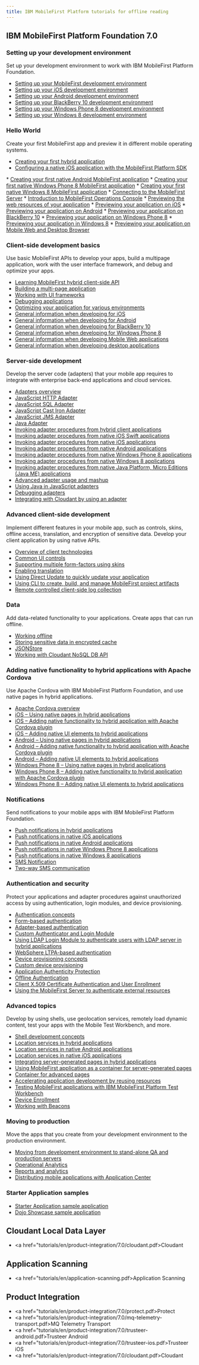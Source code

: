 ```yaml
---
title: IBM MobileFirst Platform tutorials for offline reading
---
```


## IBM MobileFirst Platform Foundation 7.0

### Setting up your development environment
Set up your development environment to work with IBM MobileFirst Platform Foundation.

* <a href="tutorials/en/foundation/7.0/setting-up-your-development-environment/setting-mobilefirst-development-environment.pdf/">Setting up your MobileFirst development environment</a>
* <a href="tutorials/en/foundation/7.0/setting-up-your-development-environment/setting-ios-development-environment.pdf/">Setting up your iOS development environment</a>
* <a href="tutorials/en/foundation/7.0/setting-up-your-development-environment/setting-android-development-environment.pdf/">Setting up your Android development environment</a>
* <a href="tutorials/en/foundation/7.0/setting-up-your-development-environment/setting-blackberry-10-development-environment.pdf/">Setting up your BlackBerry 10 development environment</a>
* <a href="tutorials/en/foundation/7.0/setting-up-your-development-environment/setting-windows-phone-8-development-environment.pdf/">Setting up your Windows Phone 8 development environment</a>
* <a href="tutorials/en/foundation/7.0/setting-up-your-development-environment/setting-windows-phone-8-development-environment.pdf/">Setting up your Windows 8 development environment</a>

### Hello World
Create your first MobileFirst app and preview it in different mobile operating systems.

* <a href="tutorials/en/foundation/7.0/hello-world/creating-your-first-hybrid-application.pdf/">Creating your first hybrid application</a>
* <a href="tutorials/en/foundation/7.0/hello-world/configuring-a-native-ios-with-the-mfp-sdk.pdf/"> Configuring a native iOS application with the MobileFirst Platform SDK<br />
 </a>
* <a href="tutorials/en/foundation/7.0/hello-world/creating-first-native-android-mobilefirst-application.pdf/">Creating your first native Android MobileFirst application</a>
* <a href="tutorials/en/foundation/7.0/hello-world/creating-first-native-windows-phone-8-mobilefirst-application.pdf/">Creating your first native Windows Phone 8 MobileFirst application</a>
* <a href="tutorials/en/foundation/7.0/hello-world/creating-first-native-windows-8-mobilefirst-application.pdf/">Creating your first native Windows 8 MobileFirst application</a>
* <a href="tutorials/en/foundation/7.0/hello-world/connecting-to-the-mobilefirst-server.pdf/">Connecting to the MobileFirst Server</a>
* <a href="tutorials/en/foundation/7.0/hello-world/mobilefirst-console.pdf/">Introduction to MobileFirst Operations Console</a>
* <a href="tutorials/en/foundation/7.0/hello-world/previewing-applications-web-resources.pdf/">Previewing the web resources of your application</a>
* <a href="tutorials/en/foundation/7.0/hello-world/previewing-application-ios.pdf/">Previewing your application on iOS</a>
* <a href="tutorials/en/foundation/7.0/hello-world/previewing-application-android.pdf/">Previewing your application on Android</a>
* <a href="tutorials/en/foundation/7.0/hello-world/previewing-application-blackberry-10">Previewing your application on BlackBerry 10</a>
* <a href="tutorials/en/foundation/7.0/hello-world/previewing-application-windows-phone-8.pdf/">Previewing your application on Windows Phone 8</a>
* <a href="tutorials/en/foundation/7.0/hello-world/previewing-application-windows-8.pdf/">Previewing your application in Windows 8</a>
* <a href="tutorials/en/foundation/7.0/hello-world/previewing-application-mobile-web-desktop-browser.pdf/">Previewing your application on Mobile Web and Desktop Browser</a>

### Client-side development basics
Use basic MobileFirst APIs to develop your apps, build a multipage application, work with the user interface framework, and debug and optimize your apps.

* <a href="tutorials/en/foundation/7.0/client-side-development-basics/learning-mobilefirst-hybrid-client-side-api.pdf/">Learning MobileFirst hybrid client-side API</a>
* <a href="tutorials/en/foundation/7.0/client-side-development-basics/building-multi-page-application.pdf/">Building a multi-page application</a>
* <a href="tutorials/en/foundation/7.0/client-side-development-basics/working-ui-frameworks.pdf/">Working with UI frameworks</a>
* <a href="tutorials/en/foundation/7.0/client-side-development-basics/debugging-applications.pdf/">Debugging applications</a>
* <a href="tutorials/en/foundation/7.0/client-side-development-basics/optimizing-application-various-environments.pdf/">Optimizing your application for various environments</a>
* <a href="tutorials/en/foundation/7.0/client-side-development-basics/general-information-developing-ios.pdf/">General information when developing for iOS</a>
* <a href="tutorials/en/foundation/7.0/client-side-development-basics/general-information-developing-android.pdf/">General information when developing for Android</a>
* <a href="tutorials/en/foundation/7.0/client-side-development-basics/general-information-developing-blackberry-10.pdf/">General information when developing for BlackBerry 10</a>
* <a href="tutorials/en/foundation/7.0/client-side-development-basics/general-information-developing-windows-phone-8.pdf/">General information when developing for Windows Phone 8</a>
* <a href="tutorials/en/foundation/7.0/client-side-development-basics/general-information-developing-mobile-web-applications.pdf/">General information when developing Mobile Web applications</a>
* <a href="tutorials/en/foundation/7.0/client-side-development-basics/general-information-developing-desktop-applications.pdf/">General information when developing desktop applications</a>

### Server-side development
Develop the server code (adapters) that your mobile app requires to integrate with enterprise back-end applications and cloud services.

* <a href="tutorials/en/foundation/7.0/server-side-development/adapter-framework-overview.pdf/">Adapters overview</a>
* <a href="tutorials/en/foundation/7.0/server-side-development/js-http-adapter.pdf/">JavaScript HTTP Adapter</a>
* <a href="tutorials/en/foundation/7.0/server-side-development/js-sql-adapter.pdf/">JavaScript SQL Adapter</a>
* <a href="tutorials/en/foundation/7.0/server-side-development/js-cast-iron-adapter.pdf/">JavaScript Cast Iron Adapter</a>
* <a href="tutorials/en/foundation/7.0/server-side-development/js-jms-adapter.pdf/">JavaScript JMS Adapter</a>
* <a href="tutorials/en/foundation/7.0/server-side-development/java-adapter.pdf/">Java Adapter</a>
* <a href="tutorials/en/foundation/7.0/server-side-development/invoking-adapter-procedures-hybrid-client-applications.pdf/">Invoking adapter procedures from hybrid client applications</a>
* <a href="tutorials/en/foundation/7.0/server-side-development/invoking-adapter-procedures-native-ios-swift-applications.pdf/">Invoking adapter procedures from native iOS Swift applications</a>
* <a href="tutorials/en/foundation/7.0/server-side-development/invoking-adapter-procedures-native-ios-applications.pdf/">Invoking adapter procedures from native iOS applications</a>
* <a href="tutorials/en/foundation/7.0/server-side-development/invoking-adapter-procedures-native-android-applications.pdf/">Invoking adapter procedures from native Android applications</a>
* <a href="tutorials/en/foundation/7.0/server-side-development/invoking-adapter-procedures-native-windows-phone-8-applications.pdf/">Invoking adapter procedures from native Windows Phone 8 applications</a>
* <a href="tutorials/en/foundation/7.0/server-side-development/invoking-adapter-procedures-native-windows-8-applications.pdf/">Invoking adapter procedures from native Windows 8 applications</a>
* <a href="tutorials/en/foundation/7.0/server-side-development/invoking-adapter-procedures-native-java-platform-micro-editions-java-applications.pdf/">Invoking adapter procedures from native Java Platform, Micro Editions (Java ME) applications</a>
* <a href="tutorials/en/foundation/7.0/server-side-development/advanced-adapter-usage-mashup.pdf/">Advanced adapter usage and mashup</a>
* <a href="tutorials/en/foundation/7.0/server-side-development/using-java-adapters.pdf/">Using Java in JavaScript adapters</a>
* <a href="tutorials/en/foundation/7.0/server-side-development/debugging-adapters.pdf/">Debugging adapters</a>
* <a href="tutorials/en/foundation/7.0/server-side-development/cloudant.pdf/">Integrating with Cloudant by using an adapter</a>

### Advanced client-side development
Implement different features in your mobile app, such as controls, skins, offline access, translation, and encryption of sensitive data. Develop your client application by using native APIs.

* <a href="tutorials/en/foundation/7.0/advanced-client-side-development/overview-client-technologies.pdf/">Overview of client technologies</a>
* <a href="tutorials/en/foundation/7.0/advanced-client-side-development/common-ui-controls.pdf/">Common UI controls</a>
* <a href="tutorials/en/foundation/7.0/advanced-client-side-development/supporting-multiple-form-factors-using-skins.pdf/">Supporting multiple form-factors using skins</a>
* <a href="tutorials/en/foundation/7.0/advanced-client-side-development/enabling-translation.pdf/">Enabling translation</a>
* <a href="tutorials/en/foundation/7.0/advanced-client-side-development/using-direct-update-quickly-update-application.pdf/">Using Direct Update to quickly update your application</a>
* <a href="tutorials/en/foundation/7.0/advanced-client-side-development/using-cli-create-build-manage-project-artifacts.pdf/">Using CLI to create, build, and manage MobileFirst project artifacts</a>
* <a href="tutorials/en/foundation/7.0/advanced-client-side-development/remote-controlled-client-side-log-collection.pdf/">Remote controlled client-side log collection</a>

### Data
Add data-related functionality to your applications. Create apps that can run offline.

* <a href="tutorials/en/foundation/7.0/data/working-offline.pdf/">Working offline</a>
* <a href="tutorials/en/foundation/7.0/data/storing-sensitive-data-encrypted-cache.pdf/">Storing sensitive data in encrypted cache</a>
* <a href="tutorials/en/foundation/7.0/data/jsonstore.pdf/">JSONStore</a>
* <a href="tutorials/en/foundation/7.0/data/cloudant-nosql-db-api.pdf/">Working with Cloudant NoSQL DB API</a>

### Adding native functionality to hybrid applications with Apache Cordova
Use Apache Cordova with IBM MobileFirst Platform Foundation, and use native pages in hybrid applications.

* <a href="tutorials/en/foundation/7.0/adding-native-functionality/apache-cordova-overview.pdf/">Apache Cordova overview</a>
* <a href="tutorials/en/foundation/7.0/adding-native-functionality/ios-using-native-pages-hybrid-applications.pdf/">iOS – Using native pages in hybrid applications</a>
* <a href="tutorials/en/foundation/7.0/adding-native-functionality/ios-adding-native-functionality-hybrid-application-apache-cordova-plugin.pdf/">iOS – Adding native functionality to hybrid application with Apache Cordova plugin</a>
* <a href="tutorials/en/foundation/7.0/adding-native-functionality/ios-adding-native-ui-elements-hybrid-applications.pdf/">iOS – Adding native UI elements to hybrid applications</a>
* <a href="tutorials/en/foundation/7.0/adding-native-functionality/android-using-native-pages-hybrid-applications.pdf/">Android – Using native pages in hybrid applications</a>
* <a href="tutorials/en/foundation/7.0/adding-native-functionality/android-adding-native-functionality-hybrid-application-apache-cordova-plugin.pdf/">Android – Adding native functionality to hybrid application with Apache Cordova plugin</a>
* <a href="tutorials/en/foundation/7.0/adding-native-functionality/android-adding-native-ui-elements-hybrid-applications.pdf/">Android – Adding native UI elements to hybrid applications</a>
* <a href="tutorials/en/foundation/7.0/adding-native-functionality/windows-phone-8-using-native-pages-hybrid-applications.pdf/">Windows Phone 8 – Using native pages in hybrid applications</a>
* <a href="tutorials/en/foundation/7.0/adding-native-functionality/windows-phone-8-adding-native-functionality-hybrid-application-apache-cordova-plugin.pdf/">Windows Phone 8 – Adding native functionality to hybrid application with Apache Cordova plugin</a>
* <a href="tutorials/en/foundation/7.0/adding-native-functionality/windows-phone-8-adding-native-functionality-hybrid-application-apache-cordova-plugin.pdf/">Windows Phone 8 – Adding native UI elements to hybrid applications</a>

### Notifications
Send notifications to your mobile apps with IBM MobileFirst Platform Foundation.

* <a href="tutorials/en/foundation/7.0/notifications/push-notifications-hybrid-applications.pdf/">Push notifications in hybrid applications</a>
* <a href="tutorials/en/foundation/7.0/notifications/push-notifications-native-ios-applications.pdf/">Push notifications in native iOS applications</a>
* <a href="tutorials/en/foundation/7.0/notifications/push-notifications-native-android-applications.pdf/">Push notifications in native Android applications</a>
* <a href="tutorials/en/foundation/7.0/notifications/push-notifications-native-windows-phone-8-applications.pdf/">Push notifications in native Windows Phone 8 applications</a>
* <a href="tutorials/en/foundation/7.0/notifications/push-notifications-native-windows-8-applications.pdf/">Push notifications in native Windows 8 applications</a>
* <a href="tutorials/en/foundation/7.0/notifications/sms-notifications.pdf/">SMS Notification</a>
* <a href="tutorials/en/foundation/7.0/notifications/two-way-sms-communication.pdf/">Two-way SMS communication</a>

### Authentication and security
Protect your applications and adapter procedures against unauthorized access by using authentication, login modules, and device provisioning.

* <a href="tutorials/en/foundation/7.0/authentication-security/authentication-concepts.pdf/">Authentication concepts</a>
* <a href="tutorials/en/foundation/7.0/authentication-security/form-based-authentication.pdf/">Form-based authentication</a>
* <a href="tutorials/en/foundation/7.0/authentication-security/adapter-based-authentication.pdf/">Adapter-based authentication</a>
* <a href="tutorials/en/foundation/7.0/authentication-security/custom-authenticator-login-module.pdf/">Custom Authenticator and Login Module</a>
* <a href="tutorials/en/foundation/7.0/authentication-security/using-ldap-login-module-to-authenticate-users-with-ldap-server-in-hybrid-applications.pdf/">Using LDAP Login Module to authenticate users with LDAP server in hybrid applications</a>
* <a href="tutorials/en/foundation/7.0/authentication-security/websphere-ltpa-based-authentication.pdf/">WebSphere LTPA-based authentication</a>
* <a href="tutorials/en/foundation/7.0/authentication-security/device-provisioning-concepts.pdf/">Device provisioning concepts</a>
* <a href="tutorials/en/foundation/7.0/authentication-security/custom-device-provisioning.pdf/">Custom device provisioning</a>
* <a href="tutorials/en/foundation/7.0/authentication-security/application-authenticity-protection.pdf/">Application Authenticity Protection</a>
* <a href="tutorials/en/foundation/7.0/authentication-security/offline-authentication.pdf/">Offline Authentication</a>
* <a href="tutorials/en/foundation/7.0/authentication-security/client-x-509-certificate-authentication-user-enrollment.pdf/">Client X.509 Certificate Authentication and User Enrollment</a>
* <a href="tutorials/en/foundation/7.0/authentication-security/using-mobilefirst-server-authenticate-external-resources.pdf/">Using the MobileFirst Server to authenticate external resources</a>

### Advanced topics
Develop by using shells, use geolocation services, remotely load dynamic content, test your apps with the Mobile Test Workbench, and more.

* <a href="tutorials/en/foundation/7.0/advanced-topics/shell-development-concepts.pdf/">Shell development concepts</a>
* <a href="tutorials/en/foundation/7.0/advanced-topics/location-services-hybrid-applications.pdf/">Location services in hybrid applications</a>
* <a href="tutorials/en/foundation/7.0/advanced-topics/location-services-native-android-applications.pdf/">Location services in native Android applications</a>
* <a href="tutorials/en/foundation/7.0/advanced-topics/location-services-native-ios-applications.pdf/">Location services in native iOS applications</a>
* <a href="tutorials/en/foundation/7.0/advanced-topics/integrating-server-generated-pages-hybrid-applications.pdf/">Integrating server-generated pages in hybrid applications</a>
* <a href="tutorials/en/foundation/7.0/advanced-topics/using-mobilefirst-application-container-server-generated-pages.pdf/">Using MobileFirst application as a container for server-generated pages</a>
* <a href="tutorials/en/foundation/7.0/advanced-topics/container-advanced-pages.pdf/">Container for advanced pages</a>
* <a href="tutorials/en/foundation/7.0/advanced-topics/accelerating-application-development-reusing-resources.pdf/">Accelerating application development by reusing resources</a>
* <a href="tutorials/en/foundation/7.0/advanced-topics/testing-mobilefirst-platform-applications-mobile-test-workbench.pdf/">Testing MobileFirst applications with IBM MobileFirst Platform Test Workbench</a>
* <a href="tutorials/en/foundation/7.0/advanced-topics/device-enrollment.pdf/">Device Enrollment</a>
* <a href="tutorials/en/foundation/7.0/advanced-topics/working-with-beacons.pdf/">Working with Beacons</a>

### Moving to production
Move the apps that you create from your development environment to the production environment.

* <a href="tutorials/en/foundation/7.0/moving-production/moving-development-environment-stand-alone-qa-production-servers.pdf/">Moving from development environment to stand-alone QA and production servers</a>
* <a href="tutorials/en/foundation/7.0/moving-production/operational-analytics.pdf/">Operational Analytics</a>
* <a href="tutorials/en/foundation/7.0/moving-production/reports-analytics.pdf/">Reports and analytics</a>
* <a href="tutorials/en/foundation/7.0/moving-production/distributing-mobile-applications-application-center.pdf/">Distributing mobile applications with Application Center</a>

### Starter Application samples

* <a href="tutorials/en/foundation/7.0/starter-application-sample.pdf/">Starter Application sample application</a>
* <a href="tutorials/en/foundation/7.0/starter-application-sample/running-dojo-based-sample">Dojo Showcase sample application</a>

## Cloudant Local Data Layer

* <a href="tutorials/en/product-integration/7.0/cloudant.pdf>Cloudant</a>

## Application Scanning

* <a href="tutorials/en/application-scanning.pdf>Application Scanning</a>

## Product Integration

* <a href="tutorials/en/product-integration/7.0/protect.pdf>Protect</a>
* <a href="tutorials/en/product-integration/7.0/mq-telemetry-transport.pdf>MQ Telemetry Transport</a>
* <a href="tutorials/en/product-integration/7.0/trusteer-android.pdf>Trusteer Android</a>
* <a href="tutorials/en/product-integration/7.0/trusteer-ios.pdf>Trusteer iOS</a>
* <a href="tutorials/en/product-integration/7.0/cloudant.pdf>Cloudant</a>